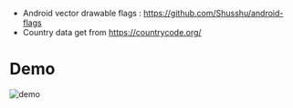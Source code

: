 - Android vector drawable flags : https://github.com/Shusshu/android-flags
- Country data get from https://countrycode.org/

# Demo

![demo](./demo.gif)